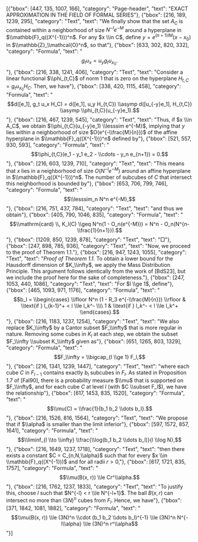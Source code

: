[{"bbox": [447, 135, 1007, 166], "category": "Page-header", "text": "EXACT APPROXIMATION IN THE FIELD OF FORMAL SERIES"}, {"bbox": [216, 189, 1239, 295], "category": "Text", "text": "We finally show that the set $A_C$ is contained within a neighborhood of size $N^{-l}e^{-M}$ around a hyperplane in $\\mathbb{F}_q((X^{-1}))^n$. For any $x \\in C$, define $y = e^{(n+1)lM}(x - x_0)$ in $\\mathbb{Z}_\\mathcal{O}^n$, so that"}, {"bbox": [633, 302, 820, 332], "category": "Formula", "text": "$$g_t u_x = u_y g_t u_{x_0}.$$"}, {"bbox": [216, 338, 1241, 406], "category": "Text", "text": "Consider a linear functional $\\phi_{t,C}$ of norm 1 that is zero on the hyperplane $H_{t,C} = g_t u_{x_0} H_C$. Then, we have"}, {"bbox": [338, 420, 1115, 458], "category": "Formula", "text": "$$d([e_1], g_t u_x H_C) = d([e_1], u_y H_{t,C}) \\asymp d([u_{-y}e_1], H_{t,C}) \\asymp \\phi_{t,C}(u_{-y}e_1).$$"}, {"bbox": [216, 467, 1239, 545], "category": "Text", "text": "Thus, if $x \\in A_C$, we obtain $\\phi_{t,C}(u_{-y}e_1) \\lesssim e^{-M}$, implying that $y$ lies within a neighborhood of size $O(e^{-\\frac{M}{n}})$ of the affine hyperplane in $\\mathbb{F}_q((X^{-1}))^n$ defined by"}, {"bbox": [521, 557, 930, 593], "category": "Formula", "text": "$$\\phi_{t,C}(e_1 - y_1 e_2 - \\cdots - y_n e_{n+1}) = 0.$$"}, {"bbox": [216, 603, 1239, 710], "category": "Text", "text": "This means that $x$ lies in a neighborhood of size $O(N^{-l}e^{-M})$ around an affine hyperplane in $\\mathbb{F}_q((X^{-1}))^n$. The number of subcubes of $C$ that intersect this neighborhood is bounded by"}, {"bbox": [653, 706, 799, 746], "category": "Formula", "text": "$$\\lesssim_n N^n e^{-M},$$"}, {"bbox": [216, 751, 437, 784], "category": "Text", "text": "and thus we obtain"}, {"bbox": [405, 790, 1046, 835], "category": "Formula", "text": "$$\\mathrm{card} \\, K_l(C) \\geq N^n(1 - O_n(e^{-M})) = N^n - O_n(N^{n-\\frac{1}{n+1}}).$$"}, {"bbox": [1209, 850, 1239, 878], "category": "Text", "text": "□"}, {"bbox": [247, 898, 785, 936], "category": "Text", "text": "Now, we proceed to the proof of Theorem 1.1."}, {"bbox": [216, 947, 1243, 1055], "category": "Text", "text": "*Proof of Theorem 1.1.* To obtain a lower bound for the Hausdorff dimension of $K_\\infty$, we apply the Mass Distribution Principle. This argument follows identically from the work of [BdS23], but we include the proof here for the sake of completeness."}, {"bbox": [247, 1053, 440, 1086], "category": "Text", "text": "For $l \\ge 1$, define"}, {"bbox": [465, 1093, 971, 1176], "category": "Formula", "text": "$$b_l = \\begin{cases} \\lfloor N^n (1 - R_3 e^{-\\frac{M}{n}}) \\rfloor & \\text{if } l_{k-1}^+ < l \\le l_k^- \\\\ 1 & \\text{if } l_k^- < l \\le l_k^+ \\end{cases}.$$"}, {"bbox": [216, 1183, 1237, 1254], "category": "Text", "text": "We also replace $K_\\infty$ by a Cantor subset $F_\\infty$ that is more regular in nature. Removing some cubes in $K_l$ at each step, we obtain the subset $F_\\infty \\subset K_\\infty$ given as"}, {"bbox": [651, 1265, 803, 1329], "category": "Formula", "text": "$$F_\\infty = \\bigcap_{l \\ge 1} F_l,$$"}, {"bbox": [216, 1341, 1239, 1447], "category": "Text", "text": "where each cube $C$ in $F_{l-1}$ contains exactly $b_l$ subcubes in $F_l$. As stated in Proposition 1.7 of [Fal90], there is a probability measure $\\mu$ that is supported on $F_\\infty$, and for each cube $C$ at level $l$ (with $C \\subset F_l$), we have the relationship"}, {"bbox": [617, 1453, 835, 1520], "category": "Formula", "text": "$$\\mu(C) = \\frac{1}{b_1 b_2 \\dots b_l}.$$"}, {"bbox": [216, 1526, 816, 1564], "category": "Text", "text": "We propose that if $\\alpha$ is smaller than the limit inferior"}, {"bbox": [597, 1572, 857, 1641], "category": "Formula", "text": "$$\\liminf_{l \\to \\infty} \\frac{\\log(b_1 b_2 \\dots b_l)}{l \\log N},$$"}, {"bbox": [216, 1649, 1237, 1718], "category": "Text", "text": "then there exists a constant $C = C_{n,N,\\alpha}$ such that for every $x \\in \\mathbb{F}_q((X^{-1}))$ and for all radii $r > 0$,"}, {"bbox": [617, 1721, 835, 1757], "category": "Formula", "text": "$$\\mu(B(x, r)) \\le Cr^\\alpha.$$"}, {"bbox": [216, 1762, 1237, 1833], "category": "Text", "text": "To justify this, choose $l$ such that $N^{-l} < r \\le N^{-l+1}$. The ball $B(x, r)$ can intersect no more than $(3N)^n$ cubes from $F_l$. Hence, we have"}, {"bbox": [371, 1842, 1081, 1882], "category": "Formula", "text": "$$\\mu(B(x, r)) \\le (3N)^n \\cdot (b_1 b_2 \\dots b_l)^{-1} \\le (3N)^n N^{-l\\alpha} \\le (3N)^n r^\\alpha$$"}]